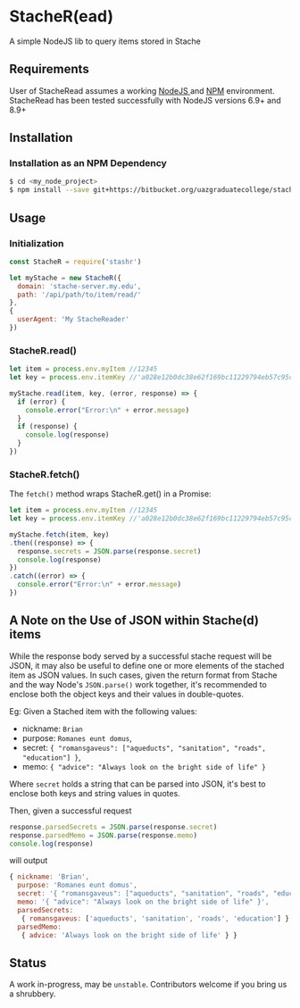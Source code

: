 # StacheR(ead)

A simple NodeJS lib to query items stored in Stache

## Requirements

User of StacheRead assumes a working [NodeJS ](https://nodejs.org/) and [NPM](https://www.npmjs.com/) environment.
StacheRead has been tested successfully with NodeJS versions 6.9+ and 8.9+

## Installation

### Installation as an NPM Dependency
```sh
$ cd <my_node_project>
$ npm install --save git+https://bitbucket.org/uazgraduatecollege/stacheread-js.git
```

## Usage

### Initialization

```javascript
const StacheR = require('stashr')

let myStache = new StacheR({
  domain: 'stache-server.my.edu',
  path: '/api/path/to/item/read/'
},
{
  userAgent: 'My StacheReader'
})
```

### StacheR.read()

```javascript
let item = process.env.myItem //12345
let key = process.env.itemKey //'a028e12b0dc38e62f169bc11229794eb57c95c6567c634958f9498ff70d97d70'

myStache.read(item, key, (error, response) => {
  if (error) {
    console.error("Error:\n" + error.message)
  }
  if (response) {
    console.log(response)
  }
})
```

### StacheR.fetch()

The `fetch()` method wraps StacheR.get() in a Promise:

```javascript
let item = process.env.myItem //12345
let key = process.env.itemKey //'a028e12b0dc38e62f169bc11229794eb57c95c6567c634958f9498ff70d97d70'

myStache.fetch(item, key)
.then((response) => {
  response.secrets = JSON.parse(response.secret)
  console.log(response)
})
.catch((error) => {
  console.error("Error:\n" + error.message)
})
```

## A Note on the Use of JSON within Stache(d) items

While the response body served by a successful stache request will be JSON, it may also be useful to define one or more elements of the stached item as JSON values. In such cases, given the return format from Stache and the way Node's `JSON.parse()` work together, it's recommended to enclose both the object keys and their values in double-quotes.

Eg: Given a Stached item with the following values:

- nickname: `Brian`
- purpose: `Romanes eunt domus`,
- secret: `{ "romansgaveus": ["aqueducts", "sanitation", "roads", "education"] }`,
- memo: `{ "advice": "Always look on the bright side of life" }`

Where `secret` holds a string that can be parsed into JSON, it's best to enclose both keys and string values in quotes.

Then, given a successful request

```javascript
response.parsedSecrets = JSON.parse(response.secret)
response.parsedMemo = JSON.parse(response.memo)
console.log(response)
```

will output

```javascript
{ nickname: 'Brian',
  purpose: 'Romanes eunt domus',
  secret: '{ "romansgaveus": ["aqueducts", "sanitation", "roads", "education"] }',
  memo: '{ "advice": "Always look on the bright side of life" }',
  parsedSecrets:
   { romansgaveus: ['aqueducts', 'sanitation', 'roads', 'education'] },
  parsedMemo:
   { advice: 'Always look on the bright side of life' } }
```

## Status

A work in-progress, may be `unstable`. Contributors welcome if you bring us a shrubbery.
